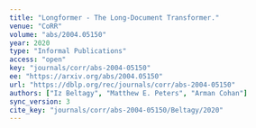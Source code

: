 ```yaml
---
title: "Longformer - The Long-Document Transformer."
venue: "CoRR"
volume: "abs/2004.05150"
year: 2020
type: "Informal Publications"
access: "open"
key: "journals/corr/abs-2004-05150"
ee: "https://arxiv.org/abs/2004.05150"
url: "https://dblp.org/rec/journals/corr/abs-2004-05150"
authors: ["Iz Beltagy", "Matthew E. Peters", "Arman Cohan"]
sync_version: 3
cite_key: "journals/corr/abs-2004-05150/Beltagy/2020"
---
```

